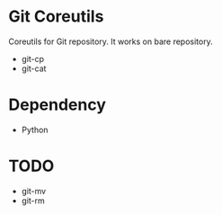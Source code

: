 Git Coreutils
=============

Coreutils for Git repository. It works on bare repository.

* git-cp
* git-cat

Dependency
==========

* Python

TODO
====

* git-mv
* git-rm

